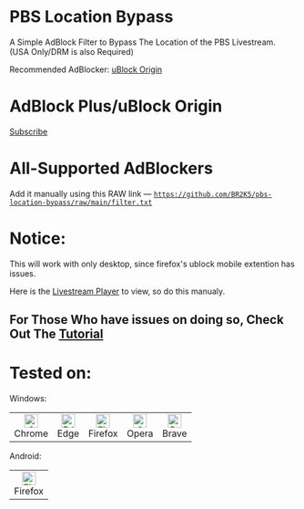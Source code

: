 # PBS Location Bypass
A Simple AdBlock Filter to Bypass The Location of the PBS Livestream. (USA Only/DRM is also Required)

Recommended AdBlocker: [uBlock Origin](https://ublockorigin.com)

# AdBlock Plus/uBlock Origin
[Subscribe](https://subscribe.adblockplus.org/?location=https://github.com/BR2K5/pbs-location-bypass/raw/main/filter.txt&amp;title=PBS%20Location%20Bypass)

# All-Supported AdBlockers
Add it manually using this RAW link — <code>https://github.com/BR2K5/pbs-location-bypass/raw/main/filter.txt</code>

# Notice:
This will work with only desktop, since firefox's ublock mobile extention has issues.

Here is the [Livestream Player](https://player.pbs.org/ga-livestream-portalplayer) to view, so do this manualy.

## For Those Who have issues on doing so, Check Out The [Tutorial](https://github.com/BR2K5/pbs-location-bypass/wiki/Tutorial)

# Tested on:
Windows:
<table>
    <tbody>
        <tr>
            <td align="center">
                <img src="https://raw.githubusercontent.com/alrra/browser-logos/master/src/chrome/chrome_48x48.png" alt="Chrome" width="24px" height="24px"/>
                <div>Chrome</div>
            </td>
            <td align="center">
                <img src="https://raw.githubusercontent.com/alrra/browser-logos/master/src/edge/edge_48x48.png" alt="Edge" width="24px" height="24px"/>
                <div>Edge</div>
            </td>
            <td align="center">
                <img src="https://raw.githubusercontent.com/alrra/browser-logos/master/src/firefox/firefox_48x48.png" alt="Firefox" width="24px" height="24px"/>
                <div>Firefox</div>
            </td>
            <td align="center">
                <img src="https://raw.githubusercontent.com/alrra/browser-logos/master/src/opera/opera_48x48.png" alt="Opera" width="24px" height="24px"/>
                <div>Opera</div>
            </td>
            <td align="center">
                <img src="https://raw.githubusercontent.com/alrra/browser-logos/master/src/brave/brave_48x48.png" alt="Brave" width="24px" height="24px"/>
                <div>Brave</div>
            </td>
        </tr>
    </tbody>
</table>

Android:
<table>
    <tbody>
        <tr>
            <td align="center">
                <img src="https://raw.githubusercontent.com/alrra/browser-logos/master/src/firefox/firefox_48x48.png" alt="Firefox" width="24px" height="24px"/>
                <div>Firefox</div>
            </td>
        </tr>
    </tbody>
</table>
